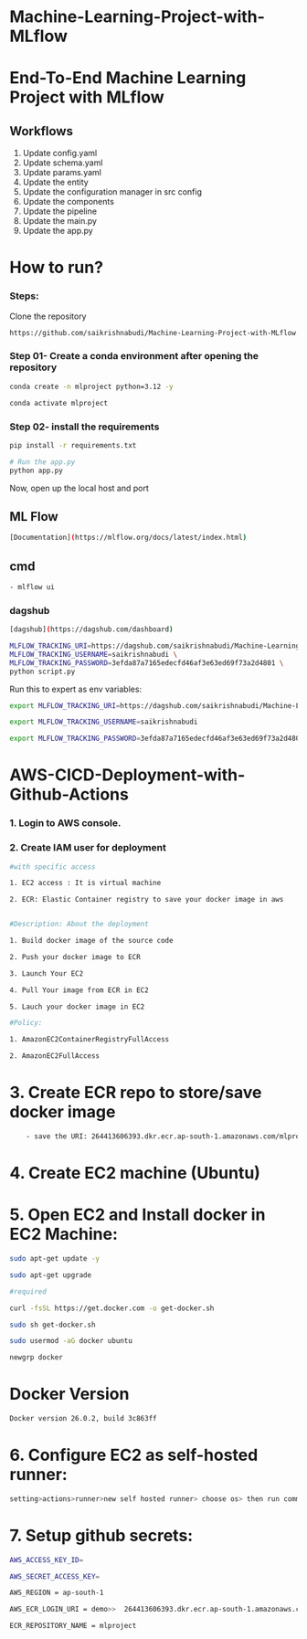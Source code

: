 # Machine-Learning-Project-with-MLflow

# End-To-End Machine Learning Project with MLflow

## Workflows

1. Update config.yaml
2. Update schema.yaml
3. Update params.yaml
4. Update the entity
5. Update the configuration manager in src config
6. Update the components
7. Update the pipeline
8. Update the main.py
9. Update the app.py


# How to run?

### Steps:

Clone the repository

```bash
https://github.com/saikrishnabudi/Machine-Learning-Project-with-MLflow.git
```

### Step 01- Create a conda environment after opening the repository

```bash
conda create -n mlproject python=3.12 -y
```

```bash
conda activate mlproject
```

### Step 02- install the requirements
```bash
pip install -r requirements.txt
```

```bash
# Run the app.py
python app.py
```

Now,
open up the local host and port


## ML Flow

```bash
[Documentation](https://mlflow.org/docs/latest/index.html)
```

## cmd
```bash
- mlflow ui
```

### dagshub

```bash
[dagshub](https://dagshub.com/dashboard)

MLFLOW_TRACKING_URI=https://dagshub.com/saikrishnabudi/Machine-Learning-Project-with-MLflow.mlflow \
MLFLOW_TRACKING_USERNAME=saikrishnabudi \
MLFLOW_TRACKING_PASSWORD=3efda87a7165edecfd46af3e63ed69f73a2d4801 \
python script.py
```

Run this to expert as env variables:

```bash
export MLFLOW_TRACKING_URI=https://dagshub.com/saikrishnabudi/Machine-Learning-Project-with-MLflow.mlflow

export MLFLOW_TRACKING_USERNAME=saikrishnabudi

export MLFLOW_TRACKING_PASSWORD=3efda87a7165edecfd46af3e63ed69f73a2d4801
```
# AWS-CICD-Deployment-with-Github-Actions

### 1. Login to AWS console.

### 2. Create IAM user for deployment
```bash
#with specific access

1. EC2 access : It is virtual machine

2. ECR: Elastic Container registry to save your docker image in aws


#Description: About the deployment

1. Build docker image of the source code

2. Push your docker image to ECR

3. Launch Your EC2 

4. Pull Your image from ECR in EC2

5. Lauch your docker image in EC2

#Policy:

1. AmazonEC2ContainerRegistryFullAccess

2. AmazonEC2FullAccess
```

# 3. Create ECR repo to store/save docker image
```bash
    - save the URI: 264413606393.dkr.ecr.ap-south-1.amazonaws.com/mlproject
```

# 4. Create EC2 machine (Ubuntu)

# 5. Open EC2 and Install docker in EC2 Machine:
```bash
sudo apt-get update -y

sudo apt-get upgrade

#required

curl -fsSL https://get.docker.com -o get-docker.sh

sudo sh get-docker.sh

sudo usermod -aG docker ubuntu

newgrp docker
```

# Docker Version
```bash
Docker version 26.0.2, build 3c863ff
```

# 6. Configure EC2 as self-hosted runner:
```bash
setting>actions>runner>new self hosted runner> choose os> then run command one by one
```

# 7. Setup github secrets:
```bash
AWS_ACCESS_KEY_ID=

AWS_SECRET_ACCESS_KEY=

AWS_REGION = ap-south-1

AWS_ECR_LOGIN_URI = demo>>  264413606393.dkr.ecr.ap-south-1.amazonaws.com

ECR_REPOSITORY_NAME = mlproject
```